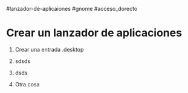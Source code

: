 #lanzador-de-aplicaiones #gnome #acceso_dorecto


# Crear un lanzador de aplicaciones
1. Crear una entrada .desktop

2. sdsds
3. dsds
4. Otra cosa


